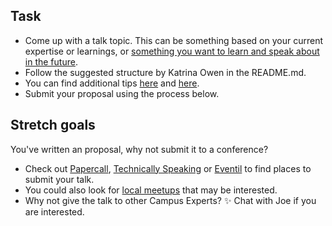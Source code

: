 ## Task

- Come up with a talk topic. This can be something based on your current expertise or learnings, or [something you want to learn and speak about in the future](http://weareallaweso.me/for_speakers/starting-with-nothing.html).
- Follow the suggested structure by Katrina Owen in the README.md.
- You can find additional tips [here](http://weareallaweso.me/for_speakers/how-to-write-a-compelling-proposal.html) and [here](http://speaking.io/plan/writing-a-cfp/).
- Submit your proposal using the process below.

## Stretch goals

You've written an proposal, why not submit it to a conference?
- Check out [Papercall](http://papercall.io), [Technically Speaking](https://tinyletter.com/techspeak) or [Eventil](eventil.com) to find places to submit your talk.
- You could also look for [local meetups](meetup.com) that may be interested.
- Why not give the talk to other Campus Experts? :sparkles: Chat with Joe if you are interested.
